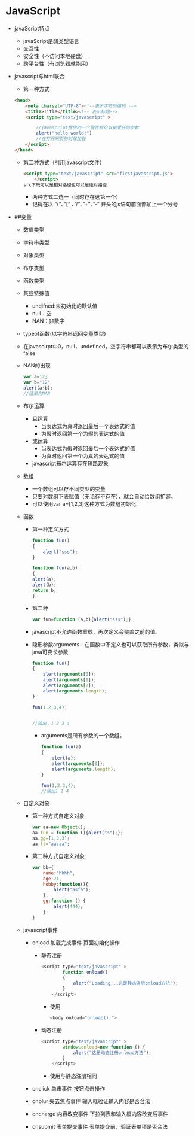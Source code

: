 # JavaScript

- javaScript特点

  - javaScript是弱类型语言
  - 交互性
  - 安全性（不访问本地硬盘）
  - 跨平台性（有浏览器就能用）

- javascript与html联合

  - 第一种方式

  ```html
  <head>
      <meta charset="UTF-8"><!--表示字符的编码 -->
      <title>Title</title><!-- 表示标题-->
      <script type="text/javascript" >
  
          //javascript提供的一个警告框可以接受任何参数
          alert("hello world!")
          //在打开网页的时候加载
      </script>
  </head>
  ```

  - 第二种方式（引用javascript文件）

    ```html
    <script type="text/javascript" src="firstjavascript.js">
        </script>
    src下既可以是相对路径也可以是绝对路径
    ```

    - 两种方式二选一（同时存在选第一个）
    - 记得在以 “(“、”[“ 、”/“、”+”、”-“ 开头的js语句前面都加上一个分号

- ##变量

  - 数值类型

  - 字符串类型

  - 对象类型

  - 布尔类型

  - 函数类型

  - 某些特殊值

    - undifned:未初始化的默认值
    - null：空
    - NAN：非数字

  - typeof函数(以字符串返回变量类型)

  - 在javascirpt中0，null，undefined，空字符串都可以表示为布尔类型的false

  - NAN的出现

    ```javascript
    var a=12;
    var b="12"
    alert(a*b);
    //结果为NAN
    ```

  - 布尔运算

    - 且运算
      - 当表达式为真时返回最后一个表达式的值
      - 为假时返回第一个为假的表达式的值
    - 或运算
      - 当表达式为假时返回最后一个表达式的值
      - 为真时返回第一个为真的表达式的值
    - javascript布尔运算存在短路现象

  - 数组

    - 一个数组可以存不同类型的变量
    - 只要对数组下表赋值（无论存不存在），就会自动给数组扩容。
    - 可以使用var a=[1,2,3]这种方式为数组初始化

  - 函数

    - 第一种定义方式

      ```javascript
      function fun()
      {
          alert("sss");
      }
      
      function fun(a,b)
      {
      alert(a);
      alert(b);
      return b;
      }
      ```

    - 第二种

      ```javascript
      var fun=function (a,b){alert("sss");}
      ```

    - javascript不允许函数重载，再次定义会覆盖之前的值。

    - 隐形参数arguments：在函数中不定义也可以获取所有参数，类似与java可变长参数

      ```javascript
      function fun()
      {
          alert(arguments[0]);
          alert(arguments[1]);
          alert(arguments[2]);
          alert(arguments.length);
      }
      
      fun(1,2,3,4);
      
      
      //输出：1 2 3 4
      ```

      - arguments是所有参数的一个数组。

        ```javascript
        function fun(a)
        {
            alert(a);
            alert(arguments[0]);
            alert(arguments.length);
        }
        
        fun(1,2,3,4);
        //输出1 1 4
        ```

  - 自定义对象

    - 第一种方式自定义对象

      ```javascript
      var aa=new Object();
      aa.fun = function (){alert("s");};
      aa.gg=[1,2,3];
      aa.tt="aasaa";
      ```

    - 第二种方式自定义对象

      ```javascript
      var bb={
          name:"hhhh",
          age:21,
          hobby:function(){
              alert("asfa");
          },
          gg:function () {
              alert(444);
          }
      }
      ```

  
  - javascript事件
  
    - onload 加载完成事件 页面初始化操作
  
      - 静态注册
  
        ```javascript
        <script type="text/javascript" >
                function onload()
                {
                    alert("Loading...这是静态注册onload方法");
                }
            </script>
        ```
  
        - 使用
  
          ```javascript
          <body onload="onload();">
          ```
  
      - 动态注册
  
        ```javascript
        <script type="text/javascript" >
                window.onload=new function () {
                    alert("这是动态注册onload方法");
                }
            </script>
        ```
  
        - 使用与静态注册相同
  
    - onclick 单击事件  按钮点击操作
  
    - onblur 失去焦点事件 输入框验证输入内容是否合法
  
    - oncharge 内容改变事件 下拉列表和输入框内容改变后事件
  
    - onsubmit 表单提交事件 表单提交前，验证表单项是否合法

